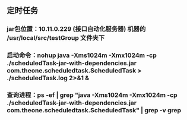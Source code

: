 ## 定时任务
### jar包位置：10.11.0.229 (接口自动化服务器) 机器的 /usr/local/src/testGroup 文件夹下

### 启动命令：nohup java -Xms1024m -Xmx1024m -cp ./scheduledTask-jar-with-dependencies.jar com.theone.scheduledtask.ScheduledTask  > ./scheduledTask.log 2>&1 &

### 查询进程：ps -ef | grep "java -Xms1024m -Xmx1024m -cp ./scheduledTask-jar-with-dependencies.jar com.theone.scheduledtask.ScheduledTask" | grep -v grep